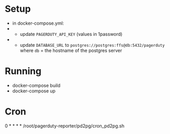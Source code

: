 
# Setup
* in docker-compose.yml:
* * update `PAGERDUTY_API_KEY` (values in 1password)
* * update `DATABASE_URL` to `postgres://postgres:ffs@db:5432/pagerduty` where `db` = the hostname of the postgres server

# Running
* docker-compose build
* docker-compose up

# Cron
0 * * * * /root/pagerduty-reporter/pd2pg/cron_pd2pg.sh
